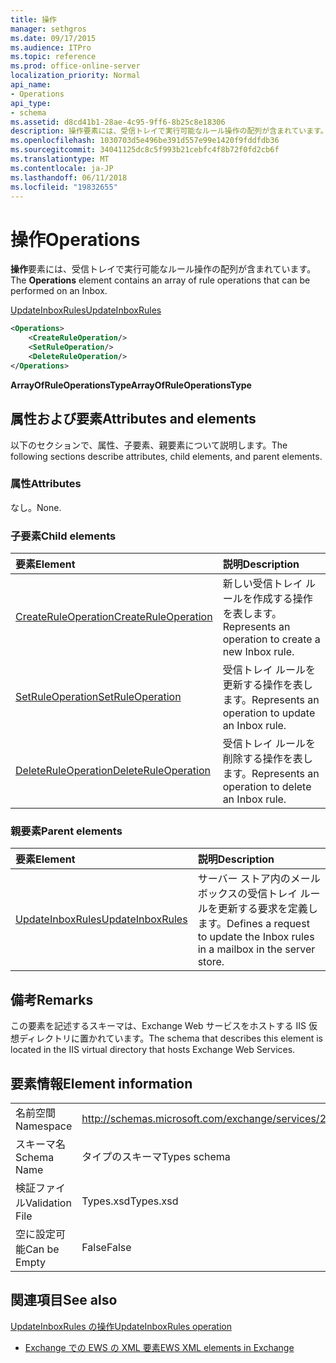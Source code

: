 ```yaml
---
title: 操作
manager: sethgros
ms.date: 09/17/2015
ms.audience: ITPro
ms.topic: reference
ms.prod: office-online-server
localization_priority: Normal
api_name:
- Operations
api_type:
- schema
ms.assetid: d8cd41b1-28ae-4c95-9ff6-8b25c8e18306
description: 操作要素には、受信トレイで実行可能なルール操作の配列が含まれています。
ms.openlocfilehash: 1030703d5e496be391d557e99e1420f9fddfdb36
ms.sourcegitcommit: 34041125dc8c5f993b21cebfc4f8b72f0fd2cb6f
ms.translationtype: MT
ms.contentlocale: ja-JP
ms.lasthandoff: 06/11/2018
ms.locfileid: "19832655"
---
```

# <a name="operations"></a><span data-ttu-id="312f4-103">操作</span><span class="sxs-lookup"><span data-stu-id="312f4-103">Operations</span></span>

<span data-ttu-id="312f4-104">**操作**要素には、受信トレイで実行可能なルール操作の配列が含まれています。</span><span class="sxs-lookup"><span data-stu-id="312f4-104">The **Operations** element contains an array of rule operations that can be performed on an Inbox.</span></span> 
  
[<span data-ttu-id="312f4-105">UpdateInboxRules</span><span class="sxs-lookup"><span data-stu-id="312f4-105">UpdateInboxRules</span></span>](updateinboxrules.md)
  
```XML
<Operations>
    <CreateRuleOperation/>
    <SetRuleOperation/>
    <DeleteRuleOperation/>
</Operations>
```

 <span data-ttu-id="312f4-106">**ArrayOfRuleOperationsType**</span><span class="sxs-lookup"><span data-stu-id="312f4-106">**ArrayOfRuleOperationsType**</span></span>
## <a name="attributes-and-elements"></a><span data-ttu-id="312f4-107">属性および要素</span><span class="sxs-lookup"><span data-stu-id="312f4-107">Attributes and elements</span></span>

<span data-ttu-id="312f4-108">以下のセクションで、属性、子要素、親要素について説明します。</span><span class="sxs-lookup"><span data-stu-id="312f4-108">The following sections describe attributes, child elements, and parent elements.</span></span>
  
### <a name="attributes"></a><span data-ttu-id="312f4-109">属性</span><span class="sxs-lookup"><span data-stu-id="312f4-109">Attributes</span></span>

<span data-ttu-id="312f4-110">なし。</span><span class="sxs-lookup"><span data-stu-id="312f4-110">None.</span></span>
  
### <a name="child-elements"></a><span data-ttu-id="312f4-111">子要素</span><span class="sxs-lookup"><span data-stu-id="312f4-111">Child elements</span></span>

|<span data-ttu-id="312f4-112">**要素**</span><span class="sxs-lookup"><span data-stu-id="312f4-112">**Element**</span></span>|<span data-ttu-id="312f4-113">**説明**</span><span class="sxs-lookup"><span data-stu-id="312f4-113">**Description**</span></span>|
|:-----|:-----|
|[<span data-ttu-id="312f4-114">CreateRuleOperation</span><span class="sxs-lookup"><span data-stu-id="312f4-114">CreateRuleOperation</span></span>](createruleoperation.md) <br/> |<span data-ttu-id="312f4-115">新しい受信トレイ ルールを作成する操作を表します。</span><span class="sxs-lookup"><span data-stu-id="312f4-115">Represents an operation to create a new Inbox rule.</span></span>  <br/> |
|[<span data-ttu-id="312f4-116">SetRuleOperation</span><span class="sxs-lookup"><span data-stu-id="312f4-116">SetRuleOperation</span></span>](setruleoperation.md) <br/> |<span data-ttu-id="312f4-117">受信トレイ ルールを更新する操作を表します。</span><span class="sxs-lookup"><span data-stu-id="312f4-117">Represents an operation to update an Inbox rule.</span></span>  <br/> |
|[<span data-ttu-id="312f4-118">DeleteRuleOperation</span><span class="sxs-lookup"><span data-stu-id="312f4-118">DeleteRuleOperation</span></span>](deleteruleoperation.md) <br/> |<span data-ttu-id="312f4-119">受信トレイ ルールを削除する操作を表します。</span><span class="sxs-lookup"><span data-stu-id="312f4-119">Represents an operation to delete an Inbox rule.</span></span>  <br/> |
   
### <a name="parent-elements"></a><span data-ttu-id="312f4-120">親要素</span><span class="sxs-lookup"><span data-stu-id="312f4-120">Parent elements</span></span>

|<span data-ttu-id="312f4-121">**要素**</span><span class="sxs-lookup"><span data-stu-id="312f4-121">**Element**</span></span>|<span data-ttu-id="312f4-122">**説明**</span><span class="sxs-lookup"><span data-stu-id="312f4-122">**Description**</span></span>|
|:-----|:-----|
|[<span data-ttu-id="312f4-123">UpdateInboxRules</span><span class="sxs-lookup"><span data-stu-id="312f4-123">UpdateInboxRules</span></span>](updateinboxrules.md) <br/> |<span data-ttu-id="312f4-124">サーバー ストア内のメールボックスの受信トレイ ルールを更新する要求を定義します。</span><span class="sxs-lookup"><span data-stu-id="312f4-124">Defines a request to update the Inbox rules in a mailbox in the server store.</span></span>  <br/> |
   
## <a name="remarks"></a><span data-ttu-id="312f4-125">備考</span><span class="sxs-lookup"><span data-stu-id="312f4-125">Remarks</span></span>

<span data-ttu-id="312f4-126">この要素を記述するスキーマは、Exchange Web サービスをホストする IIS 仮想ディレクトリに置かれています。</span><span class="sxs-lookup"><span data-stu-id="312f4-126">The schema that describes this element is located in the IIS virtual directory that hosts Exchange Web Services.</span></span>
  
## <a name="element-information"></a><span data-ttu-id="312f4-127">要素情報</span><span class="sxs-lookup"><span data-stu-id="312f4-127">Element information</span></span>

|||
|:-----|:-----|
|<span data-ttu-id="312f4-128">名前空間</span><span class="sxs-lookup"><span data-stu-id="312f4-128">Namespace</span></span>  <br/> |http://schemas.microsoft.com/exchange/services/2006/types  <br/> |
|<span data-ttu-id="312f4-129">スキーマ名</span><span class="sxs-lookup"><span data-stu-id="312f4-129">Schema Name</span></span>  <br/> |<span data-ttu-id="312f4-130">タイプのスキーマ</span><span class="sxs-lookup"><span data-stu-id="312f4-130">Types schema</span></span>  <br/> |
|<span data-ttu-id="312f4-131">検証ファイル</span><span class="sxs-lookup"><span data-stu-id="312f4-131">Validation File</span></span>  <br/> |<span data-ttu-id="312f4-132">Types.xsd</span><span class="sxs-lookup"><span data-stu-id="312f4-132">Types.xsd</span></span>  <br/> |
|<span data-ttu-id="312f4-133">空に設定可能</span><span class="sxs-lookup"><span data-stu-id="312f4-133">Can be Empty</span></span>  <br/> |<span data-ttu-id="312f4-134">False</span><span class="sxs-lookup"><span data-stu-id="312f4-134">False</span></span>  <br/> |
   
## <a name="see-also"></a><span data-ttu-id="312f4-135">関連項目</span><span class="sxs-lookup"><span data-stu-id="312f4-135">See also</span></span>



[<span data-ttu-id="312f4-136">UpdateInboxRules の操作</span><span class="sxs-lookup"><span data-stu-id="312f4-136">UpdateInboxRules operation</span></span>](updateinboxrules-operation.md)


- [<span data-ttu-id="312f4-137">Exchange での EWS の XML 要素</span><span class="sxs-lookup"><span data-stu-id="312f4-137">EWS XML elements in Exchange</span></span>](ews-xml-elements-in-exchange.md)

